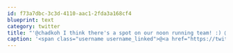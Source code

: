 ```yaml
---
id: f73a7dbc-3c3d-4110-aac1-2fda3a168cf4
blueprint: text
category: twitter
title: "'@chadkoh I think there's a spot on our noon running team! :) @thejonotron"
caption: '<span class="username username_linked">@<a href="https://twitter.com/chadkoh" title="Chad Kohalyk">chadkoh</a></span> I think there''s a spot on our noon running team! :) <span class="username username_linked">@<a href="https://twitter.com/thejonotron" title="Jonathan Bowers (he/him)">thejonotron</a></span>'
---
```

